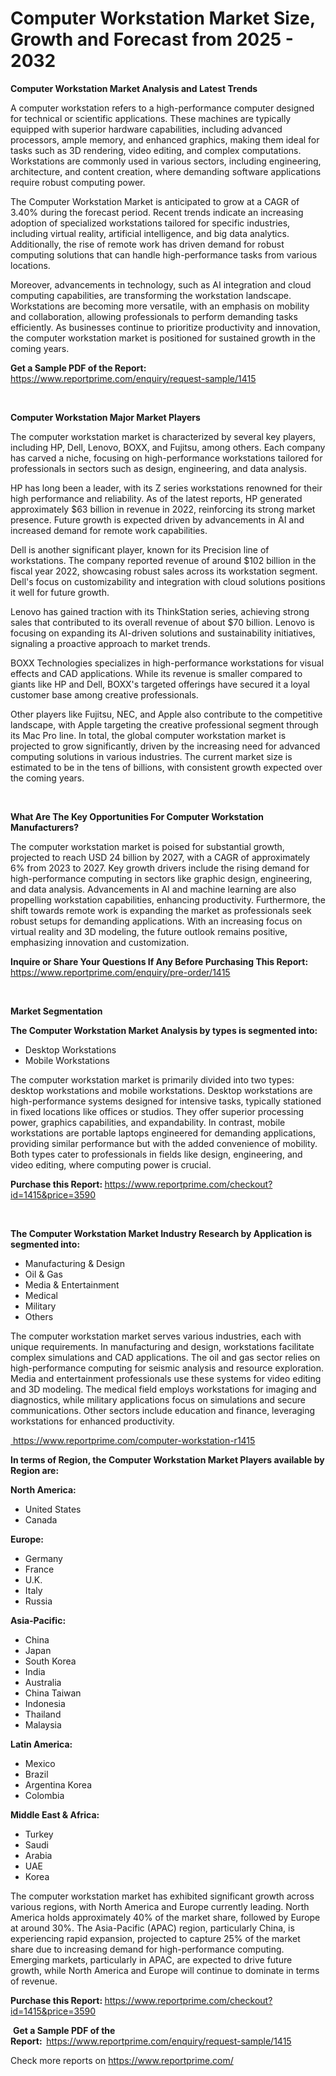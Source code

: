 <p><h1>Computer Workstation Market Size, Growth and Forecast from 2025 - 2032</h1></p><p><strong>Computer Workstation Market Analysis and Latest Trends</strong></p>
<p><p>A computer workstation refers to a high-performance computer designed for technical or scientific applications. These machines are typically equipped with superior hardware capabilities, including advanced processors, ample memory, and enhanced graphics, making them ideal for tasks such as 3D rendering, video editing, and complex computations. Workstations are commonly used in various sectors, including engineering, architecture, and content creation, where demanding software applications require robust computing power.</p><p>The Computer Workstation Market is anticipated to grow at a CAGR of 3.40% during the forecast period. Recent trends indicate an increasing adoption of specialized workstations tailored for specific industries, including virtual reality, artificial intelligence, and big data analytics. Additionally, the rise of remote work has driven demand for robust computing solutions that can handle high-performance tasks from various locations.</p><p>Moreover, advancements in technology, such as AI integration and cloud computing capabilities, are transforming the workstation landscape. Workstations are becoming more versatile, with an emphasis on mobility and collaboration, allowing professionals to perform demanding tasks efficiently. As businesses continue to prioritize productivity and innovation, the computer workstation market is positioned for sustained growth in the coming years.</p></p>
<p><strong>Get a Sample PDF of the Report:&nbsp;</strong> <a href="https://www.reportprime.com/enquiry/request-sample/1415?utm_campaign=2265&utm_medium=2&utm_source=Github&utm_content=ia&utm_term=18032025&utm_id=computer-workstation">https://www.reportprime.com/enquiry/request-sample/1415</a></p>
<p>&nbsp;</p>
<p><strong>Computer Workstation Major Market Players</strong></p>
<p><p>The computer workstation market is characterized by several key players, including HP, Dell, Lenovo, BOXX, and Fujitsu, among others. Each company has carved a niche, focusing on high-performance workstations tailored for professionals in sectors such as design, engineering, and data analysis.</p><p>HP has long been a leader, with its Z series workstations renowned for their high performance and reliability. As of the latest reports, HP generated approximately $63 billion in revenue in 2022, reinforcing its strong market presence. Future growth is expected driven by advancements in AI and increased demand for remote work capabilities.</p><p>Dell is another significant player, known for its Precision line of workstations. The company reported revenue of around $102 billion in the fiscal year 2022, showcasing robust sales across its workstation segment. Dell's focus on customizability and integration with cloud solutions positions it well for future growth.</p><p>Lenovo has gained traction with its ThinkStation series, achieving strong sales that contributed to its overall revenue of about $70 billion. Lenovo is focusing on expanding its AI-driven solutions and sustainability initiatives, signaling a proactive approach to market trends.</p><p>BOXX Technologies specializes in high-performance workstations for visual effects and CAD applications. While its revenue is smaller compared to giants like HP and Dell, BOXX's targeted offerings have secured it a loyal customer base among creative professionals.</p><p>Other players like Fujitsu, NEC, and Apple also contribute to the competitive landscape, with Apple targeting the creative professional segment through its Mac Pro line. In total, the global computer workstation market is projected to grow significantly, driven by the increasing need for advanced computing solutions in various industries. The current market size is estimated to be in the tens of billions, with consistent growth expected over the coming years.</p></p>
<p>&nbsp;</p>
<p><strong>What Are The Key Opportunities For Computer Workstation Manufacturers?</strong></p>
<p><p>The computer workstation market is poised for substantial growth, projected to reach USD 24 billion by 2027, with a CAGR of approximately 6% from 2023 to 2027. Key growth drivers include the rising demand for high-performance computing in sectors like graphic design, engineering, and data analysis. Advancements in AI and machine learning are also propelling workstation capabilities, enhancing productivity. Furthermore, the shift towards remote work is expanding the market as professionals seek robust setups for demanding applications. With an increasing focus on virtual reality and 3D modeling, the future outlook remains positive, emphasizing innovation and customization.</p></p>
<p><strong>Inquire or Share Your Questions If Any Before Purchasing This Report:</strong> <a href="https://www.reportprime.com/enquiry/pre-order/1415?utm_campaign=2265&utm_medium=2&utm_source=Github&utm_content=ia&utm_term=18032025&utm_id=computer-workstation">https://www.reportprime.com/enquiry/pre-order/1415</a></p>
<p>&nbsp;</p>
<p><strong>Market Segmentation</strong></p>
<p><strong>The Computer Workstation Market Analysis by types is segmented into:</strong></p>
<p><ul><li>Desktop Workstations</li><li>Mobile Workstations</li></ul></p>
<p><p>The computer workstation market is primarily divided into two types: desktop workstations and mobile workstations. Desktop workstations are high-performance systems designed for intensive tasks, typically stationed in fixed locations like offices or studios. They offer superior processing power, graphics capabilities, and expandability. In contrast, mobile workstations are portable laptops engineered for demanding applications, providing similar performance but with the added convenience of mobility. Both types cater to professionals in fields like design, engineering, and video editing, where computing power is crucial.</p></p>
<p><strong>Purchase this Report:&nbsp;</strong><a href="https://www.reportprime.com/checkout?id=1415&price=3590&utm_campaign=2265&utm_medium=2&utm_source=Github&utm_content=ia&utm_term=18032025&utm_id=computer-workstation">https://www.reportprime.com/checkout?id=1415&price=3590</a></p>
<p>&nbsp;</p>
<p><strong>The Computer Workstation Market Industry Research by Application is segmented into:</strong></p>
<p><ul><li>Manufacturing & Design</li><li>Oil & Gas</li><li>Media & Entertainment</li><li>Medical</li><li>Military</li><li>Others</li></ul></p>
<p><p>The computer workstation market serves various industries, each with unique requirements. In manufacturing and design, workstations facilitate complex simulations and CAD applications. The oil and gas sector relies on high-performance computing for seismic analysis and resource exploration. Media and entertainment professionals use these systems for video editing and 3D modeling. The medical field employs workstations for imaging and diagnostics, while military applications focus on simulations and secure communications. Other sectors include education and finance, leveraging workstations for enhanced productivity.</p></p>
<p><a href="https://www.reportprime.com/computer-workstation-r1415?utm_campaign=2265&utm_medium=2&utm_source=Github&utm_content=ia&utm_term=18032025&utm_id=computer-workstation">&nbsp;https://www.reportprime.com/computer-workstation-r1415</a></p>
<p><strong>In terms of Region, the Computer Workstation Market Players available by Region are:</strong></p>
<p>
    <p> <strong> North America: </strong>
        <ul>
            <li>United States</li>
            <li>Canada</li>
        </ul>
        </p> 
    <p> <strong> Europe: </strong>
        <ul>
            <li>Germany</li>
            <li>France</li>
            <li>U.K.</li>
            <li>Italy</li>
            <li>Russia</li>
        </ul>
        </p> 
    <p> <strong> Asia-Pacific: </strong>
        <ul>
            <li>China</li>
            <li>Japan</li>
            <li>South Korea</li>
            <li>India</li>
            <li>Australia</li>
            <li>China Taiwan</li>
            <li>Indonesia</li>
            <li>Thailand</li>
            <li>Malaysia</li>
        </ul>
        </p> 
    <p> <strong> Latin America: </strong>
        <ul>
            <li>Mexico</li>
            <li>Brazil</li>
            <li>Argentina Korea</li>
            <li>Colombia</li>
        </ul>
        </p> 
    <p> <strong> Middle East & Africa: </strong>
        <ul>
            <li>Turkey</li>
            <li>Saudi</li>
            <li>Arabia</li>
            <li>UAE</li>
            <li>Korea</li>
        </ul>
    </p>
    </p>
<p><p>The computer workstation market has exhibited significant growth across various regions, with North America and Europe currently leading. North America holds approximately 40% of the market share, followed by Europe at around 30%. The Asia-Pacific (APAC) region, particularly China, is experiencing rapid expansion, projected to capture 25% of the market share due to increasing demand for high-performance computing. Emerging markets, particularly in APAC, are expected to drive future growth, while North America and Europe will continue to dominate in terms of revenue.</p></p>
<p><strong>Purchase this Report: </strong><a href="https://www.reportprime.com/checkout?id=1415&price=3590&utm_campaign=2265&utm_medium=2&utm_source=Github&utm_content=ia&utm_term=18032025&utm_id=computer-workstation">https://www.reportprime.com/checkout?id=1415&price=3590</a></p>
<p>&nbsp;<strong>Get a Sample PDF of the Report:&nbsp;&nbsp;</strong><a href="https://www.reportprime.com/enquiry/request-sample/1415?utm_campaign=2265&utm_medium=2&utm_source=Github&utm_content=ia&utm_term=18032025&utm_id=computer-workstation">https://www.reportprime.com/enquiry/request-sample/1415</a></p>
<p><strong></strong></p>
<p>Check more reports on <a href="https://www.reportprime.com/?utm_campaign=2265&utm_medium=2&utm_source=Github&utm_content=ia&utm_term=18032025&utm_id=computer-workstation">https://www.reportprime.com/</a></p>